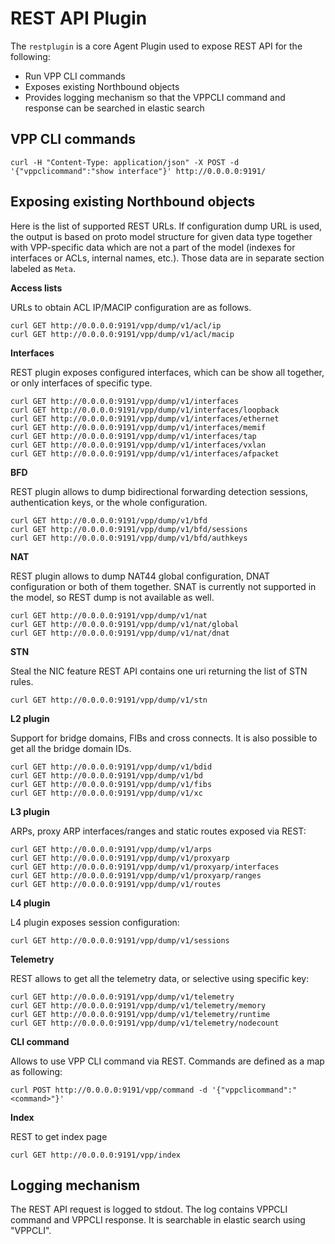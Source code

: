 # REST API Plugin

The `restplugin` is a core Agent Plugin used to expose REST API for the following:
* Run VPP CLI commands
* Exposes existing Northbound objects
* Provides logging mechanism so that the VPPCLI command and response can be searched in elastic search

## VPP CLI commands
```
curl -H "Content-Type: application/json" -X POST -d '{"vppclicommand":"show interface"}' http://0.0.0.0:9191/
```

## Exposing existing Northbound objects

Here is the list of supported REST URLs. If configuration dump URL is used, the output is based on proto model
structure for given data type together with VPP-specific data which are not a part of the model (indexes for
interfaces or ACLs, internal names, etc.). Those data are in separate section labeled as `Meta`.

**Access lists**

URLs to obtain ACL IP/MACIP configuration are as follows.

```
curl GET http://0.0.0.0:9191/vpp/dump/v1/acl/ip
curl GET http://0.0.0.0:9191/vpp/dump/v1/acl/macip 
```

**Interfaces**

REST plugin exposes configured interfaces, which can be show all together, or only interfaces
of specific type.
 
```
curl GET http://0.0.0.0:9191/vpp/dump/v1/interfaces
curl GET http://0.0.0.0:9191/vpp/dump/v1/interfaces/loopback
curl GET http://0.0.0.0:9191/vpp/dump/v1/interfaces/ethernet
curl GET http://0.0.0.0:9191/vpp/dump/v1/interfaces/memif
curl GET http://0.0.0.0:9191/vpp/dump/v1/interfaces/tap
curl GET http://0.0.0.0:9191/vpp/dump/v1/interfaces/vxlan
curl GET http://0.0.0.0:9191/vpp/dump/v1/interfaces/afpacket
``` 
 
**BFD**

REST plugin allows to dump bidirectional forwarding detection sessions, authentication keys, 
or the whole configuration. 

```
curl GET http://0.0.0.0:9191/vpp/dump/v1/bfd
curl GET http://0.0.0.0:9191/vpp/dump/v1/bfd/sessions
curl GET http://0.0.0.0:9191/vpp/dump/v1/bfd/authkeys
``` 

**NAT**

REST plugin allows to dump NAT44 global configuration, DNAT configuration or both of them together.
SNAT is currently not supported in the model, so REST dump is not available as well.

```
curl GET http://0.0.0.0:9191/vpp/dump/v1/nat
curl GET http://0.0.0.0:9191/vpp/dump/v1/nat/global
curl GET http://0.0.0.0:9191/vpp/dump/v1/nat/dnat
``` 

**STN**

Steal the NIC feature REST API contains one uri returning the list of STN rules.

```
curl GET http://0.0.0.0:9191/vpp/dump/v1/stn
``` 

**L2 plugin**

Support for bridge domains, FIBs and cross connects. It is also possible to get all 
the bridge domain IDs.

```
curl GET http://0.0.0.0:9191/vpp/dump/v1/bdid
curl GET http://0.0.0.0:9191/vpp/dump/v1/bd
curl GET http://0.0.0.0:9191/vpp/dump/v1/fibs
curl GET http://0.0.0.0:9191/vpp/dump/v1/xc
```

**L3 plugin**

ARPs, proxy ARP interfaces/ranges and static routes exposed via REST:

```
curl GET http://0.0.0.0:9191/vpp/dump/v1/arps
curl GET http://0.0.0.0:9191/vpp/dump/v1/proxyarp
curl GET http://0.0.0.0:9191/vpp/dump/v1/proxyarp/interfaces
curl GET http://0.0.0.0:9191/vpp/dump/v1/proxyarp/ranges
curl GET http://0.0.0.0:9191/vpp/dump/v1/routes
```

**L4 plugin**

L4 plugin exposes session configuration:

```
curl GET http://0.0.0.0:9191/vpp/dump/v1/sessions
```

**Telemetry**

REST allows to get all the telemetry data, or selective using specific key:

```
curl GET http://0.0.0.0:9191/vpp/dump/v1/telemetry
curl GET http://0.0.0.0:9191/vpp/dump/v1/telemetry/memory
curl GET http://0.0.0.0:9191/vpp/dump/v1/telemetry/runtime
curl GET http://0.0.0.0:9191/vpp/dump/v1/telemetry/nodecount
```

**CLI command**

Allows to use VPP CLI command via REST. Commands are defined as a map as following:

```
curl POST http://0.0.0.0:9191/vpp/command -d '{"vppclicommand":"<command>"}'
```

**Index**

REST to get index page

```
curl GET http://0.0.0.0:9191/vpp/index
```

## Logging mechanism
The REST API request is logged to stdout. The log contains VPPCLI command and VPPCLI response. It is searchable in elastic search using "VPPCLI".